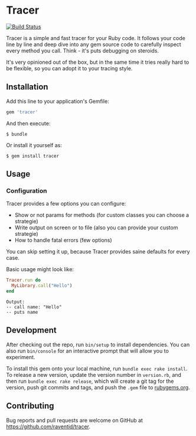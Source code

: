 # Tracer
[![Build Status](https://travis-ci.org/raventid/tracer.svg?branch=master)](https://travis-ci.org/raventid/tracer)


Tracer is a simple and fast tracer for your Ruby code. It follows your code line by line and deep dive into any gem source code to carefully inspect every method you call. Think - it's puts debugging on steroids.

It's very opinioned out of the box, but in the same time it tries really hard to be flexible, so you can adopt it to your tracing style.

## Installation

Add this line to your application's Gemfile:

```ruby
gem 'tracer'
```

And then execute:

    $ bundle

Or install it yourself as:

    $ gem install tracer

## Usage

### Configuration
Tracer provides a few options you can configure:
- Show or not params for methods (for custom classes you can choose a strategie)
- Write output on screen or to file (also you can provide your custom strategie)
- How to handle fatal errors (few options)

You can skip setting it up, because Tracer provides saine defaults for every case.


Basic usage might look like:

```ruby
Tracer.run do
  MyLibrary.call("Hello")
end
```

```
Output:
-- call name: "Hello"
-- puts name
```

## Development

After checking out the repo, run `bin/setup` to install dependencies. You can also run `bin/console` for an interactive prompt that will allow you to experiment.

To install this gem onto your local machine, run `bundle exec rake install`. To release a new version, update the version number in `version.rb`, and then run `bundle exec rake release`, which will create a git tag for the version, push git commits and tags, and push the `.gem` file to [rubygems.org](https://rubygems.org).

## Contributing

Bug reports and pull requests are welcome on GitHub at https://github.com/raventid/tracer.

